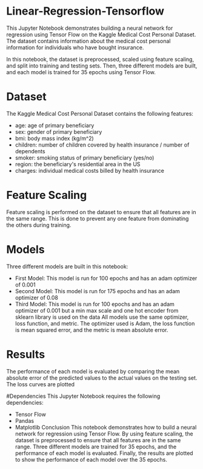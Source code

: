 # Linear-Regression-Tensorflow
This Jupyter Notebook demonstrates building a neural network for regression using Tensor Flow on the Kaggle Medical Cost Personal Dataset. The dataset contains information about the medical cost personal information for individuals who have bought insurance.

In this notebook, the dataset is preprocessed, scaled using feature scaling, and split into training and testing sets. Then, three different models are built, and each model is trained for 35 epochs using Tensor Flow.

# Dataset
The Kaggle Medical Cost Personal Dataset contains the following features:

- age: age of primary beneficiary
- sex: gender of primary beneficiary
- bmi: body mass index (kg/m^2)
- children: number of children covered by health insurance / number of dependents
- smoker: smoking status of primary beneficiary (yes/no)
- region: the beneficiary's residential area in the US
- charges: individual medical costs billed by health insurance
# Feature Scaling
Feature scaling is performed on the dataset to ensure that all features are in the same range. This is done to prevent any one feature from dominating the others during training.

# Models
Three different models are built in this notebook:

- First Model: This model is run for 100 epochs and has an adam optimizer of 0.001
- Second Model: This model is run for 175 epochs and has an adam optimizer of 0.08
- Third Model: This model is run for 100 epochs and has an adam optimizer of 0.001 but a min max scale and one hot encoder from sklearn library is used on the data 
All models use the same optimizer, loss function, and metric. The optimizer used is Adam, the loss function is mean squared error, and the metric is mean absolute error.

# Results
The performance of each model is evaluated by comparing the mean absolute error of the predicted values to the actual values on the testing set. The loss curves are plotted

#Dependencies
This Jupyter Notebook requires the following dependencies:

- Tensor Flow
- Pandas
- Matplotlib
Conclusion
This notebook demonstrates how to build a neural network for regression using Tensor Flow. By using feature scaling, the dataset is preprocessed to ensure that all features are in the same range. Three different models are trained for 35 epochs, and the performance of each model is evaluated. Finally, the results are plotted to show the performance of each model over the 35 epochs.
